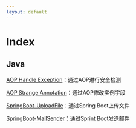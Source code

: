 ```yaml
---
layout: default
---
```


# Index

## Java

[AOP Handle Exception](https://therainisme.github.io/blog/docs/java/SpringBoot/AOP-HandleException)：通过AOP进行安全检测

[AOP Strange Annotation](https://therainisme.github.io/blog/docs/java/SpringBoot/AOP-StrangeAnnotation)：通过AOP修改实例字段

[SpringBoot-UploadFile](https://therainisme.github.io/blog/docs/java/SpringBoot/UploadFile)：通过Spring Boot上传文件

[SpringBoot-MailSender](https://therainisme.github.io/blog/docs/java/SpringBoot/MailSender)：通过Sprint Boot发送邮件